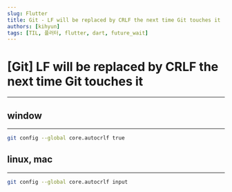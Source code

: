 ```yaml
---
slug: Flutter
title: Git - LF will be replaced by CRLF the next time Git touches it
authors: [kihyun]
tags: [TIL, 플러터, flutter, dart, future_wait]
---
```


# [Git] LF will be replaced by CRLF the next time Git touches it
---

## window
---

```bash
git config --global core.autocrlf true
```

## linux, mac
---

```bash
git config --global core.autocrlf input
```